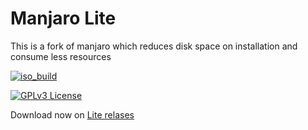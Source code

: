 
# Manjaro Lite

This is a fork of manjaro  which reduces disk space on installation and consume less resources

[![iso_build](https://github.com/Manjaro-Lite/iso-build/actions/workflows/iso_build.yml/badge.svg)](https://github.com/Manjaro-Lite/iso-build/actions/workflows/iso_build.yml)

[![GPLv3 License](https://img.shields.io/badge/License-GPL%20v3-yellow.svg)](https://opensource.org/licenses/)

Download now on [Lite relases](https://github.com/Manjaro-Lite/iso-build/releases)




